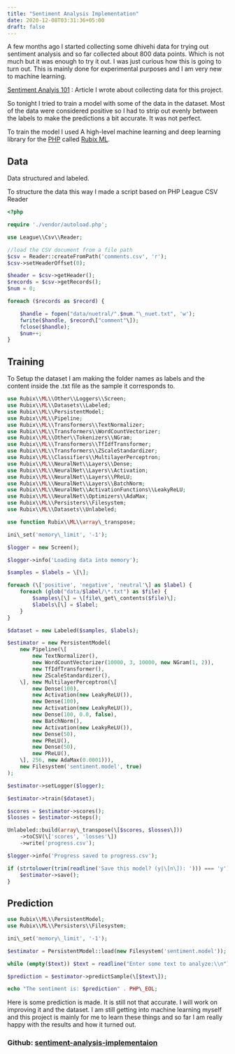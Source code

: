 ```yaml
---
title: "Sentiment Analysis Implementation"
date: 2020-12-08T03:31:36+05:00
draft: false
---
```


A few months ago I started collecting some dhivehi data for trying out sentiment analysis and so far collected about 800 data points. Which is not much but it was enough to try it out. I was just curious how this is going to turn out. This is mainly done for experimental purposes and I am very new to machine learning.

[Sentiment Analyis 101](https://jinas.me/posts/sentiment-analysis-101) : Article I wrote about collecting data for this project.

So tonight I tried to train a model with some of the data in the dataset. Most of the data were considered positive so I had to strip out evenly between the labels to make the predictions a bit accurate. It was not perfect.

To train the model I used A high-level machine learning and deep learning library for the [PHP](https://php.net/) called [Rubix ML](https://rubixml.com/).

Data
----

Data structured and labeled.

To structure the data this way I made a script based on PHP League CSV Reader

```php
<?php

require './vendor/autoload.php';

use League\\Csv\\Reader;

//load the CSV document from a file path
$csv = Reader::createFromPath('comments.csv', 'r');
$csv->setHeaderOffset(0);

$header = $csv->getHeader();
$records = $csv->getRecords();
$num = 0;

foreach ($records as $record) {

    $handle = fopen("data/nuetral/".$num."\_nuet.txt", 'w');
    fwrite($handle, $record\["comment"\]);
    fclose($handle);
    $num++;
}
```
Training
--------

To Setup the dataset I am making the folder names as labels and the content inside the .txt file as the sample it corresponds to.

```php
use Rubix\\ML\\Other\\Loggers\\Screen;
use Rubix\\ML\\Datasets\\Labeled;
use Rubix\\ML\\PersistentModel;
use Rubix\\ML\\Pipeline;
use Rubix\\ML\\Transformers\\TextNormalizer;
use Rubix\\ML\\Transformers\\WordCountVectorizer;
use Rubix\\ML\\Other\\Tokenizers\\NGram;
use Rubix\\ML\\Transformers\\TfIdfTransformer;
use Rubix\\ML\\Transformers\\ZScaleStandardizer;
use Rubix\\ML\\Classifiers\\MultilayerPerceptron;
use Rubix\\ML\\NeuralNet\\Layers\\Dense;
use Rubix\\ML\\NeuralNet\\Layers\\Activation;
use Rubix\\ML\\NeuralNet\\Layers\\PReLU;
use Rubix\\ML\\NeuralNet\\Layers\\BatchNorm;
use Rubix\\ML\\NeuralNet\\ActivationFunctions\\LeakyReLU;
use Rubix\\ML\\NeuralNet\\Optimizers\\AdaMax;
use Rubix\\ML\\Persisters\\Filesystem;
use Rubix\\ML\\Datasets\\Unlabeled;

use function Rubix\\ML\\array\_transpose;

ini\_set('memory\_limit', '-1');

$logger = new Screen();

$logger->info('Loading data into memory');

$samples = $labels = \[\];

foreach (\['positive', 'negative', 'neutral'\] as $label) {
    foreach (glob("data/$label/\*.txt") as $file) {
        $samples\[\] = \[file\_get\_contents($file)\];
        $labels\[\] = $label;
    }
}

$dataset = new Labeled($samples, $labels);

$estimator = new PersistentModel(
    new Pipeline(\[
        new TextNormalizer(),
        new WordCountVectorizer(10000, 3, 10000, new NGram(1, 2)),
        new TfIdfTransformer(),
        new ZScaleStandardizer(),
    \], new MultilayerPerceptron(\[
        new Dense(100),
        new Activation(new LeakyReLU()),
        new Dense(100),
        new Activation(new LeakyReLU()),
        new Dense(100, 0.0, false),
        new BatchNorm(),
        new Activation(new LeakyReLU()),
        new Dense(50),
        new PReLU(),
        new Dense(50),
        new PReLU(),
    \], 256, new AdaMax(0.0001))),
    new Filesystem('sentiment.model', true)
);

$estimator->setLogger($logger);

$estimator->train($dataset);

$scores = $estimator->scores();
$losses = $estimator->steps();

Unlabeled::build(array\_transpose(\[$scores, $losses\]))
    ->toCSV(\['scores', 'losses'\])
    ->write('progress.csv');

$logger->info('Progress saved to progress.csv');

if (strtolower(trim(readline('Save this model? (y|\[n\]): '))) === 'y') {
    $estimator->save();
}

```
Prediction
----------

```php
use Rubix\\ML\\PersistentModel;
use Rubix\\ML\\Persisters\\Filesystem;

ini\_set('memory\_limit', '-1');

$estimator = PersistentModel::load(new Filesystem('sentiment.model'));

while (empty($text)) $text = readline("Enter some text to analyze:\\n");

$prediction = $estimator->predictSample(\[$text\]);

echo "The sentiment is: $prediction" . PHP\_EOL;
```

Here is some prediction is made. It is still not that accurate. I will work on improving it and the dataset. I am still getting into machine learning myself and this project is mainly for me to learn these things and so far I am really happy with the results and how it turned out.


### Github: [sentiment-analysis-implementaion](https://github.com/jinas123/sentiment-analysis-implementaion)